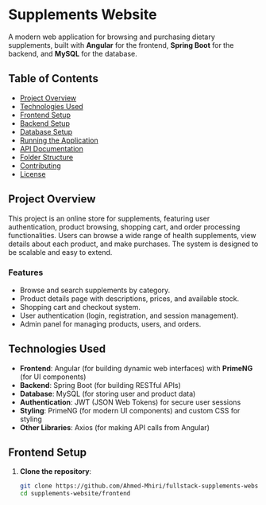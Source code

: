 # Supplements Website

A modern web application for browsing and purchasing dietary supplements, built with **Angular** for the frontend, **Spring Boot** for the backend, and **MySQL** for the database.

## Table of Contents

- [Project Overview](#project-overview)
- [Technologies Used](#technologies-used)
- [Frontend Setup](#frontend-setup)
- [Backend Setup](#backend-setup)
- [Database Setup](#database-setup)
- [Running the Application](#running-the-application)
- [API Documentation](#api-documentation)
- [Folder Structure](#folder-structure)
- [Contributing](#contributing)
- [License](#license)

## Project Overview

This project is an online store for supplements, featuring user authentication, product browsing, shopping cart, and order processing functionalities. Users can browse a wide range of health supplements, view details about each product, and make purchases. The system is designed to be scalable and easy to extend.

### Features
- Browse and search supplements by category.
- Product details page with descriptions, prices, and available stock.
- Shopping cart and checkout system.
- User authentication (login, registration, and session management).
- Admin panel for managing products, users, and orders.

## Technologies Used

- **Frontend**: Angular (for building dynamic web interfaces) with **PrimeNG** (for UI components)
- **Backend**: Spring Boot (for building RESTful APIs)
- **Database**: MySQL (for storing user and product data)
- **Authentication**: JWT (JSON Web Tokens) for secure user sessions
- **Styling**: PrimeNG (for modern UI components) and custom CSS for styling
- **Other Libraries**: Axios (for making API calls from Angular)

## Frontend Setup

1. **Clone the repository**:

   ```bash
   git clone https://github.com/Ahmed-Mhiri/fullstack-supplements-website
   cd supplements-website/frontend
